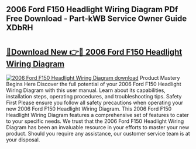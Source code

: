 ## 2006 Ford F150 Headlight Wiring Diagram PDf Free Download - Part-kWB Service Owner Guide XDbRH

# <h2><a href="http://dfhkjo6.blite.top/?on=2006+Ford+F150+Headlight+Wiring+Diagram">🔗Download New 👉🔴 2006 Ford F150 Headlight Wiring Diagram</a></h2>

[![2006 Ford F150 Headlight Wiring Diagram download](https://i.imgur.com/lujVjoI.png)](http://dfhkjo6.blite.top/?on=2006+Ford+F150+Headlight+Wiring+Diagram)
Product Mastery Begins Here Discover the full potential of your 2006 Ford F150 Headlight Wiring Diagram with this user manual. Learn about its capabilities, installation steps, operating procedures, and troubleshooting tips. Safety First Please ensure you follow all safety precautions when operating your new 2006 Ford F150 Headlight Wiring Diagram. This 2006 Ford F150 Headlight Wiring Diagram features a comprehensive set of features to cater to your specific needs. We trust that the 2006 Ford F150 Headlight Wiring Diagram has been an invaluable resource in your efforts to master your new product. Should you require any assistance, our customer service team is at your disposal.

